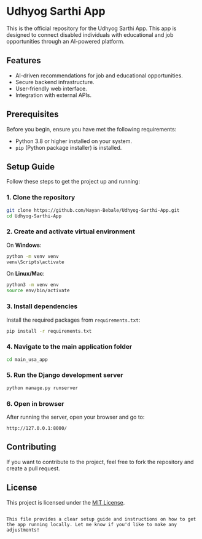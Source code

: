 # Udhyog Sarthi App

This is the official repository for the Udhyog Sarthi App. This app is designed to connect disabled individuals with educational and job opportunities through an AI-powered platform.

## Features
- AI-driven recommendations for job and educational opportunities.
- Secure backend infrastructure.
- User-friendly web interface.
- Integration with external APIs.

## Prerequisites

Before you begin, ensure you have met the following requirements:
- Python 3.8 or higher installed on your system.
- `pip` (Python package installer) is installed.

## Setup Guide

Follow these steps to get the project up and running:

### 1. Clone the repository

```bash
git clone https://github.com/Nayan-Bebale/Udhyog-Sarthi-App.git
cd Udhyog-Sarthi-App
```

### 2. Create and activate virtual environment

On **Windows**:

```bash
python -m venv venv
venv\Scripts\activate
```

On **Linux/Mac**:

```bash
python3 -m venv env
source env/bin/activate
```

### 3. Install dependencies

Install the required packages from `requirements.txt`:

```bash
pip install -r requirements.txt
```

### 4. Navigate to the main application folder

```bash
cd main_usa_app
```

### 5. Run the Django development server

```bash
python manage.py runserver
```

### 6. Open in browser

After running the server, open your browser and go to:

```
http://127.0.0.1:8000/
```

## Contributing

If you want to contribute to the project, feel free to fork the repository and create a pull request.

## License

This project is licensed under the [MIT License](LICENSE).
```

This file provides a clear setup guide and instructions on how to get the app running locally. Let me know if you'd like to make any adjustments!
